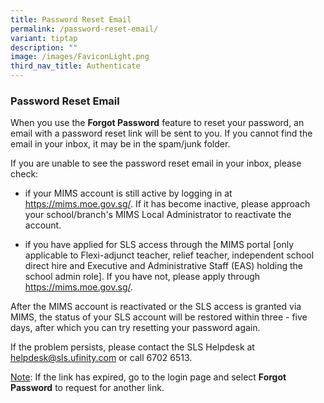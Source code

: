 ```yaml
---
title: Password Reset Email
permalink: /password-reset-email/
variant: tiptap
description: ""
image: /images/FaviconLight.png
third_nav_title: Authenticate
---
```

<h3>Password Reset Email</h3>
<p>When you use the <strong>Forgot Password</strong> feature to reset your
password, an email with a password reset link will be sent to you. If you
cannot find the email in your inbox, it may be in the spam/junk folder.</p>
<p>If you are unable to see the password reset email in your inbox, please
check:</p>
<ul data-tight="true" class="tight">
<li>
<p>if your MIMS account is still active by logging in at <a href="https://mims.moe.gov.sg/" rel="noopener noreferrer nofollow" target="_blank">https://mims.moe.gov.sg/</a>.
If it has become inactive, please approach your school/branch's MIMS Local
Administrator to reactivate the account.</p>
</li>
<li>
<p>if you have applied for SLS access through the MIMS portal [only applicable
to Flexi-adjunct teacher, relief teacher, independent school direct hire
and Executive and Administrative Staff (EAS) holding the school admin role].
If you have not, please apply through <a href="https://mims.moe.gov.sg/" rel="noopener noreferrer nofollow" target="_blank">https://mims.moe.gov.sg/</a>.</p>
</li>
</ul>
<p>After the MIMS account is reactivated or the SLS access is granted via
MIMS, the status of your SLS account will be restored within three - five
days, after which you can try resetting your password again.</p>
<p>If the problem persists, please contact the SLS Helpdesk at <a href="mailto:helpdesk@sls.ufinity.com" rel="noopener noreferrer nofollow" target="_blank">helpdesk@sls.ufinity.com</a> or
call 6702 6513.</p>
<p><u>Note</u>: If the link has expired, go to the login page and select <strong>Forgot Password</strong> to
request for another link.</p>